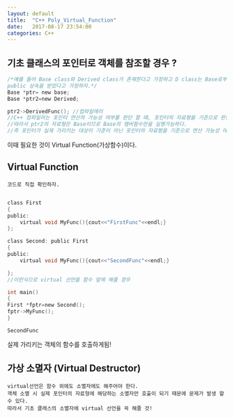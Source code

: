 ```yaml
---
layout: default
title:  "C++ Poly_Virtual_Function"
date:   2017-08-17 23:54:00
categories: C++
---
```


## 기초 클래스의 포인터로 객체를 참조할 경우 ?

```c
/*예를 들어 Base class와 Derived class가 존재한다고 가정하고 D class는 Base로부터 
public 상속을 받았다고 가정하자.*/
Base *ptr= new base;
Base *ptr2=new Derived;

ptr2->DerivedFunc(); //컴파일에러
//C++ 컴파일러는 포인터 연산의 가능성 여부를 판단 할 때, 포인터의 자료형을 기준으로 판단한다.
//따라서 ptr2의 자료형은 Base이므로 Base의 멤버함수만을 실행가능하다.
//즉 포인터가 실제 가리키는 대상이 기준이 아닌 포인터의 자료형을 기준으로 연산 가능성 여부를 판단한다.
```
이때 필요한 것이 Virtual Function(가상함수)이다.

## Virtual Function
~~~
코드로 직접 확인하자. 
~~~
```c

class First
{
public:
	virtual void MyFunc(){cout<<"FirstFunc"<<endl;}
};

class Second: public First
{
public:
	virtual void MyFunc(){cout<<"SecondFunc"<<endl;}

};
//이런식으로 virtual 선언을 함수 앞에 해줄 경우

int main()
{
First *fptr=new Second();
fptr->MyFunc();
}

```

```
SecondFunc
```
실제 가리키는 객체의 함수를 호출하게됨!

## 가상 소멸자 (Virtual Destructor)
```
virtual선언은 함수 외에도 소멸자에도 해주어야 한다.
객체 소멸 시 실제 포인터의 자료형에 해당하는 소멸자만 호출이 되기 때문에 문제가 발생 할 수 있다.
따라서 기초 클래스의 소멸자에 virtual 선언을 꼭 해줄 것!
```
